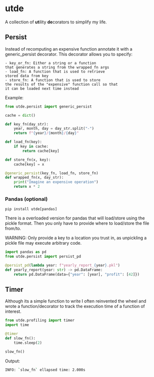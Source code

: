 # utde

A collection of **ut**ility **de**corators to simplify
my life.


## Persist

Instead of recomputing an expensive function
annotate it with a generic_persist decorator.
This decorator allows you to specify:

    - key_or_fn: Either a string or a function
    that generates a string from the wrapped_fn args
    - load_fn: A function that is used to retrieve
    stored data from key
    - store_fn: A function that is used to store
    the results of the "expensive" function call so that
    it can be loaded next time instead

Example:

```python
from utde.persist import generic_persist

cache = dict()

def key_fn(day_str):
    year, month, day = day_str.split("-")
    return f"{year}/{month}/{day}"

def load_fn(key):
    if key in cache:
        return cache[key]

def store_fn(x, key):
    cache[key] = x

@generic_persist(key_fn, load_fn, store_fn)
def wrapped_fn(x, day_str):
    print("Imagine an expensive operation")
    return x * 2
```

### Pandas (optional)

`pip install utde[pandas]`

There is a overloaded version for pandas that will load/store
using the pickle format. Then you only have to provide where
to load/store the file from/to.

WARNING: Only provide a key to a location you trust in, as
unpickling a pickle file may execute arbitrary code.

```python
import pandas as pd
from utde.persist import persist_pd

@persist_pd(lambda year: f"yearly_report_{year}.pkl")
def yearly_report(year: str) -> pd.DataFrame:
    return pd.DataFrame(data={"year": [year], "profit": [42]})
```

## Timer

Although its a simple function to write I often reinvented the
wheel and wrote a function/decorator to track the execution time
of a function of interest. 

```python
from utde.profiling import timer
import time

@timer
def slow_fn():
    time.sleep(2)

slow_fn()
```

Output:
```bash
INFO: `slow_fn` ellapsed time: 2.000s
```

